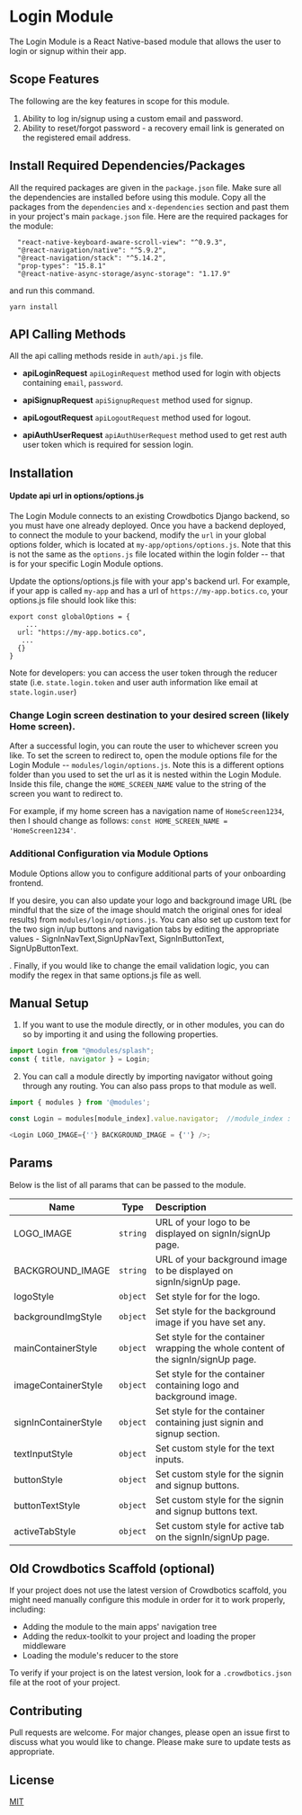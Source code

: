 # Login Module
The Login Module is a React Native-based module that allows the user to login or signup within their app.

## Scope Features
The following are the key features in scope for this module. 
1. Ability to log in/signup using a custom email and password.
2. Ability to reset/forgot password - a recovery email link is generated on the registered email address.

## Install Required Dependencies/Packages
All the required packages are given in the `package.json` file. Make sure all the dependencies are installed before using this module. Copy all the packages from the `dependencies` and `x-dependencies` section and past them in your project's main `package.json` file.
Here are the required packages for the module:
```
  "react-native-keyboard-aware-scroll-view": "^0.9.3",
  "@react-navigation/native": "^5.9.2",
  "@react-navigation/stack": "^5.14.2",
  "prop-types": "15.8.1"
  "@react-native-async-storage/async-storage": "1.17.9"
```
and run this command.
  ```
  yarn install
  ```

## API Calling Methods
All the api calling methods reside in `auth/api.js` file.

* **apiLoginRequest**
`apiLoginRequest` method used for login with objects containing `email`, `password`.

* **apiSignupRequest**
`apiSignupRequest` method used for signup.

* **apiLogoutRequest**
`apiLogoutRequest` method used for logout.

* **apiAuthUserRequest**
`apiAuthUserRequest` method used to get rest auth user token which is required for session login.

## Installation

#### Update api url in options/options.js

The Login Module connects to an existing Crowdbotics Django backend, so you must have one already deployed. Once you have a backend deployed, to connect the module to your backend, modify the `url` in your global options folder, which is located at `my-app/options/options.js`. Note that this is not the same as the `options.js` file located within the login folder -- that is for your specific Login Module options.

Update the options/options.js file with your app's backend url. For example, if your app is called `my-app` and has a url of `https://my-app.botics.co`, your options.js file should look like this: 

```
export const globalOptions = {
    ...
  url: "https://my-app.botics.co",
   ...
  {}
}
```
Note for developers: you can access the user token through the reducer state (i.e. `state.login.token` and user auth information like email at `state.login.user`)

### Change Login screen destination to your desired screen (likely Home screen).
After a successful login, you can route the user to whichever screen you like. To set the screen to redirect to, open the module options file for the Login Module -- `modules/login/options.js`. Note this is a different options folder than you used to set the url as it is nested within the Login Module. Inside this file, change the `HOME_SCREEN_NAME` value to the string of the screen you want to redirect to.

For example, if my home screen has a navigation name of `HomeScreen1234`, then I should change as follows: `const HOME_SCREEN_NAME = 'HomeScreen1234'`. 

### Additional Configuration via Module Options

Module Options allow you to configure additional parts of your onboarding frontend.

If you desire, you can also update your logo and background image URL (be mindful that the size of the image should match the original ones for ideal results) from `modules/login/options.js`. You can also set up custom text for the two sign in/up buttons and navigation tabs by editing the appropriate values - SignInNavText,SignUpNavText, SignInButtonText, SignUpButtonText.



. Finally, if you would like to change the email validation logic, you can modify the regex in that same options.js file as well.



## Manual Setup

1. If you want to use the module directly, or in other modules, you can do so by importing it and using the following properties.

```javascript
import Login from "@modules/splash";
const { title, navigator } = Login;
```

2. You can call a module directly by importing navigator without going through any routing. You can also pass props to that module as well.

```javascript
import { modules } from '@modules';

const Login = modules[module_index].value.navigator;  //module_index : position of the module in modules folder

<Login LOGO_IMAGE={''} BACKGROUND_IMAGE = {''} />;

```

## Params

Below is the list of all params that can be passed to the module.

| Name            | Type       | Description                                                    |
| --------------- |:----------:|:---------------------------------------------------------------|
| LOGO_IMAGE      | `string`   | URL of your logo to be displayed on signIn/signUp page.|
| BACKGROUND_IMAGE| `string` | URL of your background image to be displayed on signIn/signUp page.     |
| logoStyle       | `object` | Set style for for the logo.                   |
| backgroundImgStyle | `object` | Set style for the background image if you have set any.|
| mainContainerStyle | `object`  | Set style for the container wrapping the whole content of the signIn/signUp page.|
| imageContainerStyle| `object`   | Set style for the container containing logo and background image.    |
| signInContainerStyle| `object`   | Set style for the container containing just signin and signup section. |
| textInputStyle  | `object`   | Set custom style for the text inputs.          |
| buttonStyle     | `object`   | Set custom style for the signin and signup buttons.                       |
| buttonTextStyle | `object`   | Set custom style for the signin and signup buttons text. |
| activeTabStyle  | `object`   | Set custom style for active tab on the signIn/signUp page.             |

 
## Old Crowdbotics Scaffold (optional)
If your project does not use the latest version of Crowdbotics scaffold, you might need manually configure this module in order for it to work properly, including:
- Adding the module to the main apps' navigation tree
- Adding the redux-toolkit to your project and loading the proper middleware
- Loading the module's reducer to the store

To verify if your project is on the latest version, look for a `.crowdbotics.json` file at the root of your project.

## Contributing

Pull requests are welcome. For major changes, please open an issue first to discuss what you would like to change.
Please make sure to update tests as appropriate.

## License

[MIT](https://choosealicense.com/licenses/mit/)